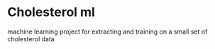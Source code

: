 # Cholesterol ml

machine learning project for extracting and training on a small set of cholesterol data
